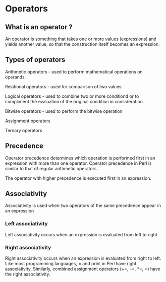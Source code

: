# Operators

## What is an operator ?

An operator is something that takes one or more values (expressions) and yields another value, so that the construction itself becomes an expression.

## Types of operators

Arithmetic operators - used to perform mathematical operations on operands

Relational operators - used for comparison of two values

Logical operators - used to combine two or more conditiond or to compliment the evaluation of the original condition in consideration

Bitwise operators - used to perform the bitwise operation

Assignment operators

Ternary operators

## Precedence

Operator precedence determines which operation is performed first in an expression with more than one operator. Operator precedence in Perl is similar to that of regular arithmetic operators.

The operator with higher precedence is executed first in an expression.

## Associativity

Associativity is used when two operators of the same precedence appear in an expression

### Left associativity

Left associativity occurs when an expression is evaluated from left to right.

### Right associativity

Right associativity occurs when an expression is evaluated from right to left. Like most programming languages, = and print in Perl have right associativity. Similarly, combined assignment operators (+=, -=, \*=, \=) have the right associativity.
